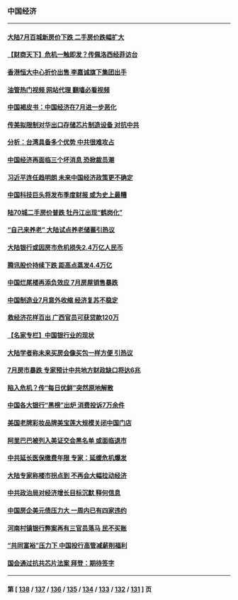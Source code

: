 ### 中国经济
---
#### [大陆7月百城新房价下跌 二手房价跌幅扩大](../../pages/ncid283/n13793232.md?08021245) 
#### [【财商天下】危机一触即发？传佩洛西经菲访台](../../pages/ncid283/n13793484.md?08021245) 
#### [香港恒大中心折价出售 李嘉诚旗下集团出手](../../pages/ncid283/n13793468.md?08021245) 
#### [油管热门视频 网站代理 翻墙必看视频](http://209.222.30.114:81/youtube.html?08021245)
#### [中国褐皮书：中国经济在7月进一步恶化](../../pages/ncid283/n13793440.md?08021245) 
#### [传美拟限制对华出口存储芯片制造设备 对抗中共](../../pages/ncid283/n13793310.md?08021245) 
#### [分析：台湾具备多个优势 中共很难攻占](../../pages/ncid283/n13793410.md?08021245) 
#### [中国经济再面临三个坏消息 恐掀裁员潮](../../pages/ncid283/n13793393.md?08021245) 
#### [习近平连任趋明朗 未来中国经济政策更不确定](../../pages/ncid283/n13793349.md?08021245) 
#### [中国科技巨头将发布季度财报 或为史上最糟](../../pages/ncid283/n13793131.md?08021245) 
#### [陆70城二手房价普跌 牡丹江出现“鹤岗化”](../../pages/ncid283/n13793013.md?08021245) 
#### [“自己来养老” 大陆试点养老储蓄引热议](../../pages/ncid283/n13792981.md?08021245) 
#### [大陆银行或因房市危机损失2.4万亿人民币](../../pages/ncid283/n13792911.md?08021245) 
#### [腾讯股价持续下跌 距高点蒸发4.4万亿](../../pages/ncid283/n13792791.md?08021245) 
#### [中国烂尾楼再添负效应 7月房屋销售暴跌](../../pages/ncid283/n13792762.md?08021245) 
#### [中国制造业7月意外收缩 经济复苏不稳定](../../pages/ncid283/n13792690.md?08021245) 
#### [救经济花样百出 广西官员可获贷款120万](../../pages/ncid283/n13792401.md?08021245) 
#### [【名家专栏】中国银行业的现状](../../pages/ncid283/n13792249.md?08021245) 
#### [大陆学者称未来买房会像买包一样方便 引热议](../../pages/ncid283/n13792227.md?08021245) 
#### [7月房市暴跌 专家预计中共地方财政缺口将达6兆](../../pages/ncid283/n13792099.md?08021245) 
#### [陷入危机？传“每日优鲜”突然原地解散](../../pages/ncid283/n13791586.md?08021245) 
#### [中国各大银行“黑榜”出炉 消费投诉7万余件](../../pages/ncid283/n13791921.md?08021245) 
#### [美国老牌彩妆品牌美宝莲大规模关闭中国门店](../../pages/ncid283/n13791874.md?08021245) 
#### [阿里巴巴被列入美证交会黑名单 或面临退市](../../pages/ncid283/n13791857.md?08021245) 
#### [中共延长医保缴费年限 专家：延缓危机爆发](../../pages/ncid283/n13791859.md?08021245) 
#### [大陆专家称楼市拐点到 不再会大幅拉动经济](../../pages/ncid283/n13791687.md?08021245) 
#### [中共政治局对经济增长目标沉默 释何信息](../../pages/ncid283/n13791813.md?08021245) 
#### [中国房企美元债压力大 一周内已有四家违约](../../pages/ncid283/n13791848.md?08021245) 
#### [河南村镇银行弊案再有三官员落马 民不买账](../../pages/ncid283/n13791810.md?08021245) 
#### [“共同富裕”压力下 中国投行高管减薪削福利](../../pages/ncid283/n13791622.md?08021245) 
#### [国会通过抗共芯片法案 拜登：期待签字](../../pages/ncid283/n13791153.md?08021245) 

---
#### 第 [ [138](./138.md?08021245) / [137](./137.md?08021245) / [136](./136.md?08021245) / [135](./135.md?08021245) / [134](./134.md?08021245) / [133](./133.md?08021245) / [132](./132.md?08021245) / [131](./131.md?08021245) ] 页
